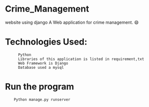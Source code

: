# Crime_Management
website using django
A Web application for crime management. 😄
 
# Technologies Used:
          Python
          Libraries of this application is listed in requirement,txt
          Web Framework is Django
          Database used a mysql
# Run the program
        Python manage.py runserver
